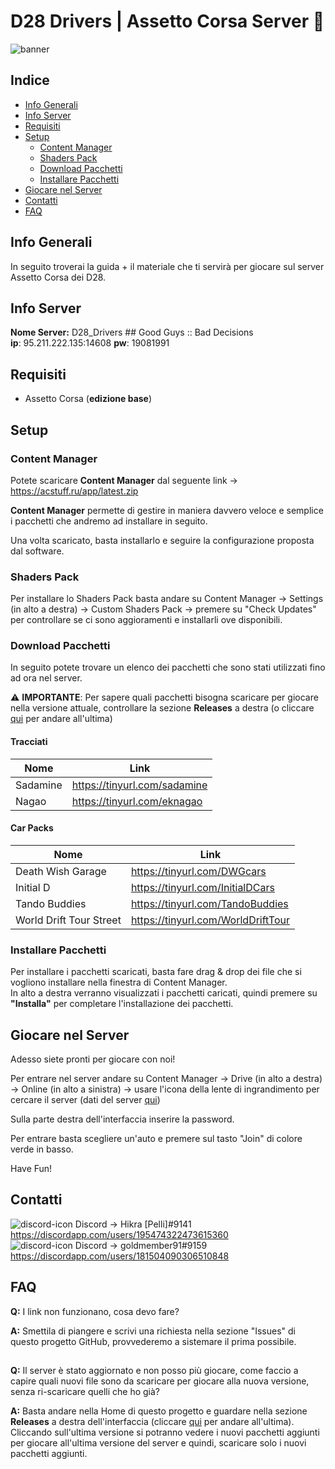 # D28 Drivers | Assetto Corsa Server 🏁
![banner](https://cdn.discordapp.com/attachments/816602517735211008/816818095090958366/street_drift_vol.i.png)
## Indice
* [Info Generali](#info-generali)
* [Info Server](#info-server)
* [Requisiti](#requisiti)
* [Setup](#setup)
  * [Content Manager](#content-manager)
  * [Shaders Pack](#shaders-pack)
  * [Download Pacchetti](#download-pacchetti)
  * [Installare Pacchetti](#installare-pacchetti)
* [Giocare nel Server](#giocare-nel-server)
* [Contatti](#contatti)
* [FAQ](#faq)

## Info Generali
In seguito troverai la guida + il materiale che ti servirà per giocare sul server Assetto Corsa dei D28.

## Info Server
**Nome Server:** D28_Drivers ## Good Guys :: Bad Decisions  
**ip**: 95.211.222.135:14608
**pw**: 19081991

## Requisiti
* Assetto Corsa (**edizione base**)

## Setup

### Content Manager
Potete scaricare **Content Manager** dal seguente link -> https://acstuff.ru/app/latest.zip  

**Content Manager** permette di gestire in maniera davvero veloce e semplice i pacchetti che andremo ad installare in seguito.  

Una volta scaricato, basta installarlo e seguire la configurazione proposta dal software.

### Shaders Pack
Per installare lo Shaders Pack basta andare su Content Manager -> Settings (in alto a destra) -> Custom Shaders Pack -> premere su "Check Updates" per controllare se ci sono aggioramenti e installarli ove disponibili.

### Download Pacchetti
In seguito potete trovare un elenco dei pacchetti che sono stati utilizzati fino ad ora nel server.  

:warning: **IMPORTANTE**: Per sapere quali pacchetti bisogna scaricare per giocare nella versione attuale, controllare la sezione **Releases** a destra (o cliccare [qui](https://github.com/Hikra/D28_ACServer/releases/latest) per andare all'ultima)

#### Tracciati
| Nome | Link |
| --- | --- |
| Sadamine | https://tinyurl.com/sadamine |
| Nagao | https://tinyurl.com/eknagao |

#### Car Packs
| Nome | Link |
| --- | --- |
| Death Wish Garage | https://tinyurl.com/DWGcars |
| Initial D | https://tinyurl.com/InitialDCars |
| Tando Buddies | https://tinyurl.com/TandoBuddies |
| World Drift Tour Street | https://tinyurl.com/WorldDriftTour |

### Installare Pacchetti
Per installare i pacchetti scaricati, basta fare drag & drop dei file che si vogliono installare nella finestra di Content Manager.  
In alto a destra verranno visualizzati i pacchetti caricati, quindi premere su **"Installa"** per completare l'installazione dei pacchetti.

## Giocare nel Server
Adesso siete pronti per giocare con noi!  

Per entrare nel server andare su Content Manager -> Drive (in alto a destra) -> Online (in alto a sinistra) -> usare l'icona della lente di ingrandimento per cercare il server (dati del server [qui](#info-server)) 

Sulla parte destra dell'interfaccia inserire la password.

Per entrare basta scegliere un'auto e premere sul tasto "Join" di colore verde in basso.  

Have Fun!

## Contatti
![discord-icon](https://icons.iconarchive.com/icons/papirus-team/papirus-apps/24/discord-icon.png) Discord -> Hikra [Pelli]#9141 https://discordapp.com/users/195474322473615360  
![discord-icon](https://icons.iconarchive.com/icons/papirus-team/papirus-apps/24/discord-icon.png) Discord -> goldmember91#9159 https://discordapp.com/users/181504090306510848
## FAQ
**Q:** I link non funzionano, cosa devo fare?

**A:** Smettila di piangere e scrivi una richiesta nella sezione "Issues" di questo progetto GitHub, provvederemo a sistemare il prima possibile.

##
**Q:** Il server è stato aggiornato e non posso più giocare, come faccio a capire quali nuovi file sono da scaricare per giocare alla nuova versione, senza ri-scaricare quelli che ho già?

**A:** Basta andare nella Home di questo progetto e guardare nella sezione **Releases** a destra dell'interfaccia (cliccare [qui](https://github.com/Hikra/D28_ACServer/releases/latest) per andare all'ultima). Cliccando sull'ultima versione si potranno vedere i nuovi pacchetti aggiunti per giocare all'ultima versione del server e quindi, scaricare solo i nuovi pacchetti aggiunti.
